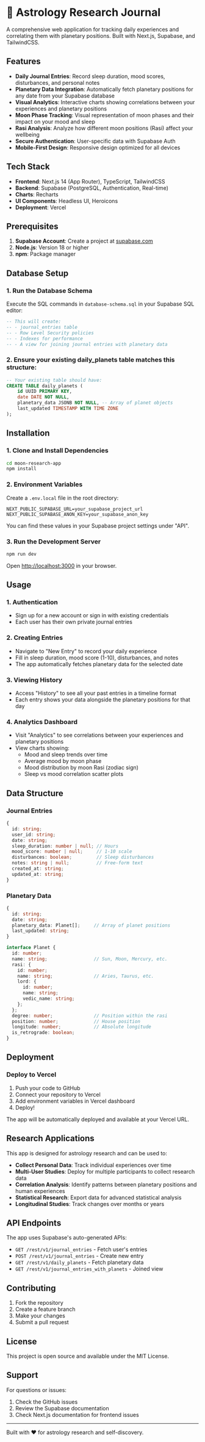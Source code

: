# 🌙 Astrology Research Journal

A comprehensive web application for tracking daily experiences and correlating them with planetary positions. Built with Next.js, Supabase, and TailwindCSS.

## Features

- **Daily Journal Entries**: Record sleep duration, mood scores, disturbances, and personal notes
- **Planetary Data Integration**: Automatically fetch planetary positions for any date from your Supabase database
- **Visual Analytics**: Interactive charts showing correlations between your experiences and planetary positions
- **Moon Phase Tracking**: Visual representation of moon phases and their impact on your mood and sleep
- **Rasi Analysis**: Analyze how different moon positions (Rasi) affect your wellbeing
- **Secure Authentication**: User-specific data with Supabase Auth
- **Mobile-First Design**: Responsive design optimized for all devices

## Tech Stack

- **Frontend**: Next.js 14 (App Router), TypeScript, TailwindCSS
- **Backend**: Supabase (PostgreSQL, Authentication, Real-time)
- **Charts**: Recharts
- **UI Components**: Headless UI, Heroicons
- **Deployment**: Vercel

## Prerequisites

1. **Supabase Account**: Create a project at [supabase.com](https://supabase.com)
2. **Node.js**: Version 18 or higher
3. **npm**: Package manager

## Database Setup

### 1. Run the Database Schema

Execute the SQL commands in `database-schema.sql` in your Supabase SQL editor:

```sql
-- This will create:
-- - journal_entries table
-- - Row Level Security policies
-- - Indexes for performance
-- - A view for joining journal entries with planetary data
```

### 2. Ensure your existing daily_planets table matches this structure:

```sql
-- Your existing table should have:
CREATE TABLE daily_planets (
    id UUID PRIMARY KEY,
    date DATE NOT NULL,
    planetary_data JSONB NOT NULL, -- Array of planet objects
    last_updated TIMESTAMP WITH TIME ZONE
);
```

## Installation

### 1. Clone and Install Dependencies

```bash
cd moon-research-app
npm install
```

### 2. Environment Variables

Create a `.env.local` file in the root directory:

```env
NEXT_PUBLIC_SUPABASE_URL=your_supabase_project_url
NEXT_PUBLIC_SUPABASE_ANON_KEY=your_supabase_anon_key
```

You can find these values in your Supabase project settings under "API".

### 3. Run the Development Server

```bash
npm run dev
```

Open [http://localhost:3000](http://localhost:3000) in your browser.

## Usage

### 1. Authentication
- Sign up for a new account or sign in with existing credentials
- Each user has their own private journal entries

### 2. Creating Entries
- Navigate to "New Entry" to record your daily experience
- Fill in sleep duration, mood score (1-10), disturbances, and notes
- The app automatically fetches planetary data for the selected date

### 3. Viewing History
- Access "History" to see all your past entries in a timeline format
- Each entry shows your data alongside the planetary positions for that day

### 4. Analytics Dashboard
- Visit "Analytics" to see correlations between your experiences and planetary positions
- View charts showing:
  - Mood and sleep trends over time
  - Average mood by moon phase
  - Mood distribution by moon Rasi (zodiac sign)
  - Sleep vs mood correlation scatter plots

## Data Structure

### Journal Entries
```typescript
{
  id: string;
  user_id: string;
  date: string;
  sleep_duration: number | null; // Hours
  mood_score: number | null;     // 1-10 scale
  disturbances: boolean;         // Sleep disturbances
  notes: string | null;          // Free-form text
  created_at: string;
  updated_at: string;
}
```

### Planetary Data
```typescript
{
  id: string;
  date: string;
  planetary_data: Planet[];     // Array of planet positions
  last_updated: string;
}

interface Planet {
  id: number;
  name: string;                 // Sun, Moon, Mercury, etc.
  rasi: {
    id: number;
    name: string;               // Aries, Taurus, etc.
    lord: {
      id: number;
      name: string;
      vedic_name: string;
    };
  };
  degree: number;               // Position within the rasi
  position: number;             // House position
  longitude: number;            // Absolute longitude
  is_retrograde: boolean;
}
```

## Deployment

### Deploy to Vercel

1. Push your code to GitHub
2. Connect your repository to Vercel
3. Add environment variables in Vercel dashboard
4. Deploy!

The app will be automatically deployed and available at your Vercel URL.

## Research Applications

This app is designed for astrology research and can be used to:

- **Collect Personal Data**: Track individual experiences over time
- **Multi-User Studies**: Deploy for multiple participants to collect research data
- **Correlation Analysis**: Identify patterns between planetary positions and human experiences
- **Statistical Research**: Export data for advanced statistical analysis
- **Longitudinal Studies**: Track changes over months or years

## API Endpoints

The app uses Supabase's auto-generated APIs:

- `GET /rest/v1/journal_entries` - Fetch user's entries
- `POST /rest/v1/journal_entries` - Create new entry
- `GET /rest/v1/daily_planets` - Fetch planetary data
- `GET /rest/v1/journal_entries_with_planets` - Joined view

## Contributing

1. Fork the repository
2. Create a feature branch
3. Make your changes
4. Submit a pull request

## License

This project is open source and available under the MIT License.

## Support

For questions or issues:
1. Check the GitHub issues
2. Review the Supabase documentation
3. Check Next.js documentation for frontend issues

---

Built with ❤️ for astrology research and self-discovery.